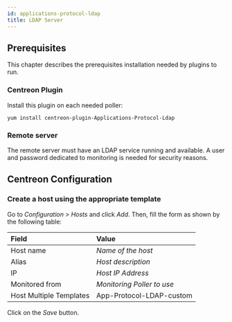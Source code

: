 ```yaml
---
id: applications-protocol-ldap
title: LDAP Server
---
```


## Prerequisites

This chapter describes the prerequisites installation needed by plugins to run.

### Centreon Plugin

Install this plugin on each needed poller:

``` shell
yum install centreon-plugin-Applications-Protocol-Ldap
```

### Remote server

The remote server must have an LDAP service running and available. A user and
password dedicated to monitoring is needed for security reasons.

## Centreon Configuration

### Create a host using the appropriate template

Go to *Configuration \> Hosts* and click *Add*. Then, fill the form as shown by
the following table:

| Field                   | Value                      |
| :---------------------- | :------------------------- |
| Host name               | *Name of the host*         |
| Alias                   | *Host description*         |
| IP                      | *Host IP Address*          |
| Monitored from          | *Monitoring Poller to use* |
| Host Multiple Templates | App-Protocol-LDAP-custom   |

Click on the *Save* button.
